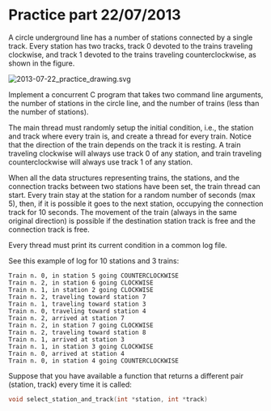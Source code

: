 # Practice part 22/07/2013

A circle underground line has a number of stations connected by a single track. Every station has two tracks, 
track 0 devoted to the trains traveling clockwise, and track 1 devoted to the trains traveling counterclockwise,
 as shown in the figure.

![2013-07-22_practice_drawing.svg](https://cdn.rawgit.com/MartinoMensio/SDP-exams/master/2013-07-22/2013-07-22_practice_drawing.svg "Underground scheme")

Implement a concurrent C program that takes two command line arguments, the number of stations in the circle line, and the number of trains (less than the number of stations).

The main thread must randomly setup the initial condition, i.e., the station and track where every train is, and create a thread for every train. Notice that the direction of the train depends on the track it is resting. A train traveling clockwise will always use track 0 of any station, and train traveling counterclockwise will always use track 1 of any station.

When all the data structures representing trains, the stations, and the connection tracks between two stations have been set, the train thread can start. Every train stay at the station for a random number of seconds (max 5), then, if it is possible it goes to the next station, occupying the connection track for 10 seconds. The movement of the train (always in the same original direction) is possible if the destination station track is free and the connection track is free.

Every thread must print its current condition in a common log file.

See this example of log for 10 stations and 3 trains:

```text
Train n. 0, in station 5 going COUNTERCLOCKWISE
Train n. 2, in station 6 going CLOCKWISE
Train n. 1, in station 2 going CLOCKWISE
Train n. 2, traveling toward station 7
Train n. 1, traveling toward station 3
Train n. 0, traveling toward station 4
Train n. 2, arrived at station 7
Train n. 2, in station 7 going CLOCKWISE
Train n. 2, traveling toward station 8
Train n. 1, arrived at station 3
Train n. 1, in station 3 going CLOCKWISE
Train n. 0, arrived at station 4
Train n. 0, in station 4 going COUNTERCLOCKWISE
```

Suppose that you have available a function that returns a different pair (station, track) every time it is called:

```c
void select_station_and_track(int *station, int *track)
```
